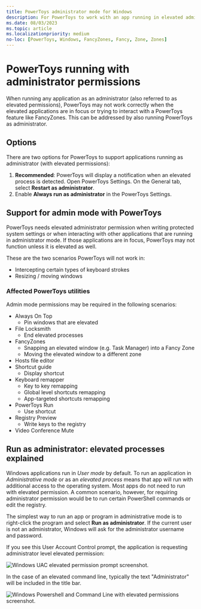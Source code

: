 ```yaml
---
title: PowerToys administrator mode for Windows
description: For PowerToys to work with an app running in elevated admin mode, PowerToys must be running in administrator mode as well.
ms.date: 08/03/2023
ms.topic: article
ms.localizationpriority: medium
no-loc: [PowerToys, Windows, FancyZones, Fancy, Zone, Zones]
---
```


# PowerToys running with administrator permissions

When running any application as an administrator (also referred to as elevated permissions), PowerToys may not work correctly when the elevated applications are in focus or trying to interact with a PowerToys feature like FancyZones. This can be addressed by also running PowerToys as administrator.

## Options

There are two options for PowerToys to support applications running as administrator (with elevated permissions):

1. **Recommended**: PowerToys will display a notification when an elevated process is detected. Open PowerToys Settings. On the General tab, select **Restart as administrator**.
2. Enable **Always run as administrator** in the PowerToys Settings.

## Support for admin mode with PowerToys

PowerToys needs elevated administrator permission when writing protected system settings or when interacting with other applications that are running in administrator mode. If those applications are in focus, PowerToys may not function unless it is elevated as well.

These are the two scenarios PowerToys will not work in:

- Intercepting certain types of keyboard strokes
- Resizing / moving windows

### Affected PowerToys utilities

Admin mode permissions may be required in the following scenarios:

- Always On Top
  - Pin windows that are elevated
- File Locksmith
  - End elevated processes
- FancyZones
  - Snapping an elevated window (e.g. Task Manager) into a Fancy Zone
  - Moving the elevated window to a different zone
- Hosts file editor
- Shortcut guide
  - Display shortcut
- Keyboard remapper
  - Key to key remapping
  - Global level shortcuts remapping
  - App-targeted shortcuts remapping
- PowerToys Run
  - Use shortcut
- Registry Preview
  - Write keys to the registry
- Video Conference Mute

## Run as administrator: elevated processes explained

Windows applications run in _User mode_ by default. To run an application in _Administrative mode_ or as an _elevated process_ means that app will run with additional access to the operating system. Most apps do not need to run with elevated permission. A common scenario, however, for requiring administrator permission would be to run certain PowerShell commands or edit the registry.

The simplest way to run an app or program in administrative mode is to right-click the program and select **Run as administrator**. If the current user is not an administrator, Windows will ask for the administrator username and password.

If you see this User Account Control prompt, the application is requesting administrator level elevated permission:

![Windows UAC elevated permission prompt screenshot.](../images/pt-admin-prompt.png)

In the case of an elevated command line, typically the text "Administrator" will be included in the title bar.

![Windows Powershell and Command Line with elevated permissions screenshot.](../images/pt-admin-terminal.png)
